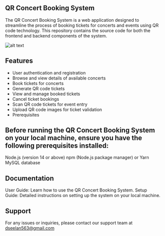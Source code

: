 ## QR Concert Booking System

The QR Concert Booking System is a web application designed to streamline the process of booking tickets for concerts and events using QR code technology. This repository contains the source code for both the frontend and backend components of the system.


 ![alt text](image-1.png)

## Features

- User authentication and registration
- Browse and view details of available concerts
- Book tickets for concerts
- Generate QR code tickets
- View and manage booked tickets
- Cancel ticket bookings
- Scan QR code tickets for event entry
- Upload QR code images for ticket validation
- Prerequisites

## Before running the QR Concert Booking System on your local machine, ensure you have the following prerequisites installed:

Node.js (version 14 or above)
npm (Node.js package manager) or Yarn
MySQL database

## Documentation
User Guide: Learn how to use the QR Concert Booking System.
Setup Guide: Detailed instructions on setting up the system on your local machine.

## Support
For any issues or inquiries, please contact our support team at dseelan563@gmail.com